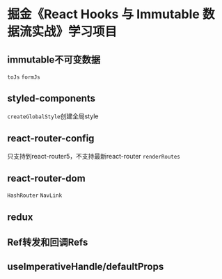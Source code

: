 # 掘金《React Hooks 与 Immutable 数据流实战》学习项目

## immutable不可变数据

`toJs`
`formJs`

## styled-components

`createGlobalStyle`创建全局style

## react-router-config

只支持到react-router5，不支持最新react-router
`renderRoutes`

## react-router-dom

`HashRouter`
`NavLink`

## redux

## Ref转发和回调Refs

## useImperativeHandle/defaultProps
